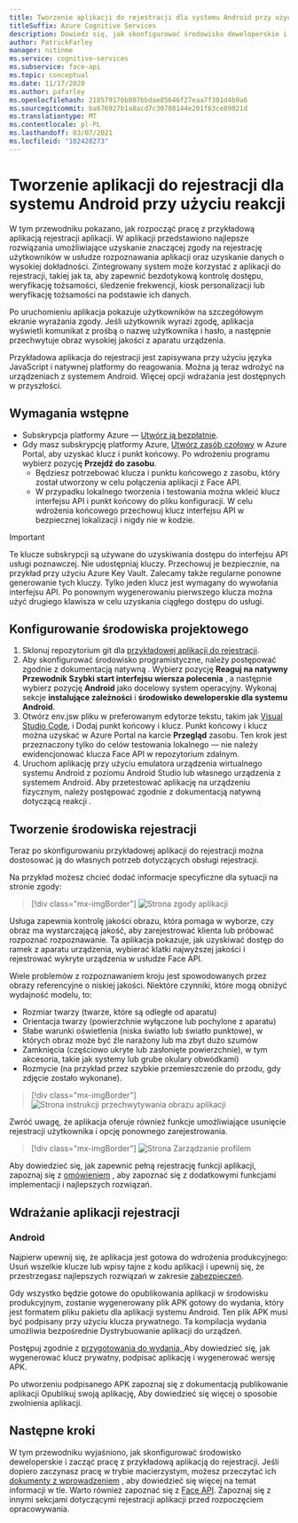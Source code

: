 ```yaml
---
title: Tworzenie aplikacji do rejestracji dla systemu Android przy użyciu reakcji
titleSuffix: Azure Cognitive Services
description: Dowiedz się, jak skonfigurować środowisko deweloperskie i wdrożyć aplikację do rejestracji w celu uzyskania zgody od klientów.
author: PatrickFarley
manager: nitinme
ms.service: cognitive-services
ms.subservice: face-api
ms.topic: conceptual
ms.date: 11/17/2020
ms.author: pafarley
ms.openlocfilehash: 218579176b807bbdae85646f27eaa7f301d4b9a6
ms.sourcegitcommit: ba676927b1a8acd7c30708144e201f63ce89021d
ms.translationtype: MT
ms.contentlocale: pl-PL
ms.lasthandoff: 03/07/2021
ms.locfileid: "102428273"
---
```

# <a name="build-an-enrollment-app-for-android-with-react"></a>Tworzenie aplikacji do rejestracji dla systemu Android przy użyciu reakcji

W tym przewodniku pokazano, jak rozpocząć pracę z przykładową aplikacją rejestracji aplikacji. W aplikacji przedstawiono najlepsze rozwiązania umożliwiające uzyskanie znaczącej zgody na rejestrację użytkowników w usłudze rozpoznawania aplikacji oraz uzyskanie danych o wysokiej dokładności. Zintegrowany system może korzystać z aplikacji do rejestracji, takiej jak ta, aby zapewnić bezdotykową kontrolę dostępu, weryfikację tożsamości, śledzenie frekwencji, kiosk personalizacji lub weryfikację tożsamości na podstawie ich danych.

Po uruchomieniu aplikacja pokazuje użytkowników na szczegółowym ekranie wyrażania zgody. Jeśli użytkownik wyrazi zgodę, aplikacja wyświetli komunikat z prośbą o nazwę użytkownika i hasło, a następnie przechwytuje obraz wysokiej jakości z aparatu urządzenia.

Przykładowa aplikacja do rejestracji jest zapisywana przy użyciu języka JavaScript i natywnej platformy do reagowania. Można ją teraz wdrożyć na urządzeniach z systemem Android. Więcej opcji wdrażania jest dostępnych w przyszłości.

## <a name="prerequisites"></a>Wymagania wstępne 

* Subskrypcja platformy Azure — [Utwórz ją bezpłatnie](https://azure.microsoft.com/free/cognitive-services/).  
* Gdy masz subskrypcję platformy Azure, [Utwórz zasób czołowy](https://portal.azure.com/#create/Microsoft.CognitiveServicesFace) w Azure Portal, aby uzyskać klucz i punkt końcowy. Po wdrożeniu programu wybierz pozycję **Przejdź do zasobu**.  
  * Będziesz potrzebować klucza i punktu końcowego z zasobu, który został utworzony w celu połączenia aplikacji z Face API.  
  * W przypadku lokalnego tworzenia i testowania można wkleić klucz interfejsu API i punkt końcowy do pliku konfiguracji. W celu wdrożenia końcowego przechowuj klucz interfejsu API w bezpiecznej lokalizacji i nigdy nie w kodzie.  

> [!IMPORTANT]
> Te klucze subskrypcji są używane do uzyskiwania dostępu do interfejsu API usługi poznawczej. Nie udostępniaj kluczy. Przechowuj je bezpiecznie, na przykład przy użyciu Azure Key Vault. Zalecamy także regularne ponowne generowanie tych kluczy. Tylko jeden klucz jest wymagany do wywołania interfejsu API. Po ponownym wygenerowaniu pierwszego klucza można użyć drugiego klawisza w celu uzyskania ciągłego dostępu do usługi.

## <a name="set-up-the-development-environment"></a>Konfigurowanie środowiska projektowego

1. Sklonuj repozytorium git dla [przykładowej aplikacji do rejestracji](https://github.com/azure-samples/cognitive-services-FaceAPIEnrollmentSample).
1. Aby skonfigurować środowisko programistyczne, należy postępować zgodnie z dokumentacją natywną <a href="https://reactnative.dev/docs/environment-setup"  title=" "  target="_blank"> </a> . Wybierz pozycję **Reaguj na natywny Przewodnik Szybki start interfejsu wiersza polecenia** , a następnie wybierz pozycję **Android** jako docelowy system operacyjny. Wykonaj sekcje **instalujące zależności** i **środowisko deweloperskie dla systemu Android**.
1. Otwórz env.jsw pliku w preferowanym edytorze tekstu, takim jak [Visual Studio Code](https://code.visualstudio.com/), i Dodaj punkt końcowy i klucz. Punkt końcowy i klucz można uzyskać w Azure Portal na karcie **Przegląd** zasobu. Ten krok jest przeznaczony tylko do celów testowania lokalnego &mdash; nie należy ewidencjonować klucza Face API w repozytorium zdalnym.
1. Uruchom aplikację przy użyciu emulatora urządzenia wirtualnego systemu Android z poziomu Android Studio lub własnego urządzenia z systemem Android. Aby przetestować aplikację na urządzeniu fizycznym, należy postępować zgodnie z dokumentacją natywną dotyczącą reakcji <a href="https://reactnative.dev/docs/running-on-device"  title=" "  target="_blank"> </a> .  


## <a name="create-an-enrollment-experience"></a>Tworzenie środowiska rejestracji  

Teraz po skonfigurowaniu przykładowej aplikacji do rejestracji można dostosować ją do własnych potrzeb dotyczących obsługi rejestracji.

Na przykład możesz chcieć dodać informacje specyficzne dla sytuacji na stronie zgody:

> [!div class="mx-imgBorder"]
> ![Strona zgody aplikacji](./media/enrollment-app/1-consent-1.jpg)

Usługa zapewnia kontrolę jakości obrazu, która pomaga w wyborze, czy obraz ma wystarczającą jakość, aby zarejestrować klienta lub próbować rozpoznać rozpoznawanie. Ta aplikacja pokazuje, jak uzyskiwać dostęp do ramek z aparatu urządzenia, wybierać klatki najwyższej jakości i rejestrować wykryte urządzenia w usłudze Face API. 

Wiele problemów z rozpoznawaniem kroju jest spowodowanych przez obrazy referencyjne o niskiej jakości. Niektóre czynniki, które mogą obniżyć wydajność modelu, to:
* Rozmiar twarzy (twarze, które są odległe od aparatu)
* Orientacja twarzy (powierzchnie wyłączone lub pochylone z aparatu)
* Słabe warunki oświetlenia (niska światło lub światło punktowe), w których obraz może być źle narażony lub ma zbyt dużo szumów
* Zamknięcia (częściowo ukryte lub zasłonięte powierzchnie), w tym akcesoria, takie jak systemy lub grube okulary obwódkami)
* Rozmycie (na przykład przez szybkie przemieszczenie do przodu, gdy zdjęcie zostało wykonane). 

> [!div class="mx-imgBorder"]
> ![Strona instrukcji przechwytywania obrazu aplikacji](./media/enrollment-app/4-instruction.jpg)

Zwróć uwagę, że aplikacja oferuje również funkcje umożliwiające usunięcie rejestracji użytkownika i opcję ponownego zarejestrowania.

> [!div class="mx-imgBorder"]
> ![Strona Zarządzanie profilem](./media/enrollment-app/10-manage-2.jpg)

Aby dowiedzieć się, jak zapewnić pełną rejestrację funkcji aplikacji, zapoznaj się z [omówieniem](enrollment-overview.md) , aby zapoznać się z dodatkowymi funkcjami implementacji i najlepszych rozwiązań.

## <a name="deploy-the-enrollment-app"></a>Wdrażanie aplikacji rejestracji

### <a name="android"></a>Android

Najpierw upewnij się, że aplikacja jest gotowa do wdrożenia produkcyjnego: Usuń wszelkie klucze lub wpisy tajne z kodu aplikacji i upewnij się, że przestrzegasz najlepszych rozwiązań w zakresie [zabezpieczeń](../cognitive-services-security.md?tabs=command-line%2ccsharp).

Gdy wszystko będzie gotowe do opublikowania aplikacji w środowisku produkcyjnym, zostanie wygenerowany plik APK gotowy do wydania, który jest formatem pliku pakietu dla aplikacji systemu Android. Ten plik APK musi być podpisany przy użyciu klucza prywatnego. Ta kompilacja wydania umożliwia bezpośrednie Dystrybuowanie aplikacji do urządzeń. 

Postępuj zgodnie z <a href="https://developer.android.com/studio/publish/preparing#publishing-build"  title=" dokumentacją przygotowania do wydania "  target="_blank"> przygotowania do wydania, </a> Aby dowiedzieć się, jak wygenerować klucz prywatny, podpisać aplikację i wygenerować wersję APK.  

Po utworzeniu podpisanego APK zapoznaj się z dokumentacją publikowanie aplikacji Opublikuj swoją aplikację, <a href="https://developer.android.com/studio/publish"  title=" "  target="_blank"> </a> Aby dowiedzieć się więcej o sposobie zwolnienia aplikacji.

## <a name="next-steps"></a>Następne kroki  

W tym przewodniku wyjaśniono, jak skonfigurować środowisko deweloperskie i zacząć pracę z przykładową aplikacją do rejestracji. Jeśli dopiero zaczynasz pracę w trybie macierzystym, możesz przeczytać ich [dokumenty z wprowadzeniem](https://reactnative.dev/docs/getting-started) , aby dowiedzieć się więcej na temat informacji w tle. Warto również zapoznać się z [Face API](Overview.md). Zapoznaj się z innymi sekcjami dotyczącymi rejestracji aplikacji przed rozpoczęciem opracowywania.